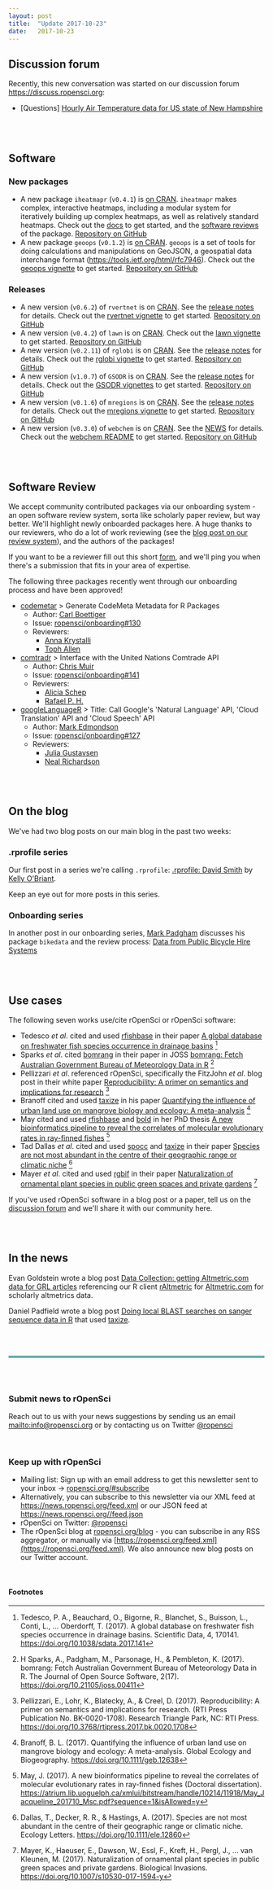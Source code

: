 ```yaml
---
layout: post
title:  "Update 2017-10-23"
date:   2017-10-23
---
```


## Discussion forum

Recently, this new conversation was started on our discussion forum <https://discuss.ropensci.org>:

* [Questions] [Hourly Air Temperature data for US state of New Hampshire](https://discuss.ropensci.org/t/hourly-air-temperature-data-for-us-state-of-new-hampshire/927)

<br><br>

## Software

### New packages

* A new package `iheatmapr` (`v0.4.1`) is [on CRAN](https://cran.rstudio.com/web/packages/iheatmapr). `iheatmapr` makes complex, interactive heatmaps, including a modular system for iteratively building up complex heatmaps, as well as relatively standard heatmaps. Check out the [docs](https://ropensci.github.io/iheatmapr/index.html) to get started, and the [software reviews](https://github.com/ropensci/onboarding/issues/107) of the package. [Repository on GitHub][iheatmapr]
* A new package `geoops` (`v0.1.2`) is [on CRAN](https://cran.rstudio.com/web/packages/geoops). `geoops` is a set of tools for doing calculations and manipulations on GeoJSON, a geospatial data interchange format (<https://tools.ietf.org/html/rfc7946>). Check out the [geoops vignette](https://cran.rstudio.com/web/packages/geoops/vignettes/geoops_vignette.html) to get started. [Repository on GitHub][geoops]

### Releases

* A new version (`v0.6.2`) of `rvertnet` is on [CRAN](https://cran.rstudio.com/web/packages/rvertnet). See the [release notes](https://github.com/ropensci/rvertnet/releases/tag/v0.6.2) for details. Check out the [rvertnet vignette](https://cran.rstudio.com/web/packages/rvertnet/vignettes/rvertnet_vignette.html) to get started. [Repository on GitHub][rvertnet]
* A new version (`v0.4.2`) of `lawn` is on [CRAN](https://cran.rstudio.com/web/packages/lawn). Check out the [lawn vignette](https://cran.rstudio.com/web/packages/lawn/vignettes/lawn_vignette.html) to get started. [Repository on GitHub][lawn]
* A new version (`v0.2.11`) of `rglobi` is on [CRAN](https://cran.rstudio.com/web/packages/rglobi). See the [release notes](https://github.com/ropensci/rglobi/releases/tag/v0.2.11) for details. Check out the [rglobi vignette](https://cran.rstudio.com/web/packages/rglobi/vignettes/rglobi_vignette.html) to get started. [Repository on GitHub][rglobi]
* A new version (`v1.0.7`) of `GSODR` is on [CRAN](https://cran.rstudio.com/web/packages/GSODR). See the [release notes](https://github.com/ropensci/GSODR/releases/tag/1.0.7) for details. Check out the [GSODR vignettes](https://cran.rstudio.com/web/packages/GSODR/vignettes/) to get started. [Repository on GitHub][GSODR]
* A new version (`v0.1.6`) of `mregions` is on [CRAN](https://cran.rstudio.com/web/packages/mregions). See the [release notes](https://github.com/ropenscilabs/mregions/releases/tag/v0.1.6) for details. Check out the [mregions vignette](https://cran.rstudio.com/web/packages/mregions/vignettes/mregions.html) to get started. [Repository on GitHub][mregions]
* A new version (`v0.3.0`) of `webchem` is on [CRAN](https://cran.rstudio.com/web/packages/webchem). See the [NEWS](https://cran.rstudio.com/web/packages/webchem/NEWS) for details. Check out the [webchem README](https://github.com/ropensci/webchem#webchem) to get started. [Repository on GitHub][webchem]

<br><br>

## Software Review

We accept community contributed packages via our onboarding system - an open software review system, sorta like scholarly paper review, but way better. We'll highlight newly onboarded packages here. A huge thanks to our reviewers, who do a lot of work reviewing (see the [blog post on our review system](https://ropensci.org/blog/2016/03/28/software-review)),
and the authors of the packages!

If you want to be a reviewer fill out this short [form](https://ropensci.org/onboarding/), and we'll ping you when there's a submission that fits in your area of expertise.


The following three packages recently went through our onboarding process and have been approved!

* [codemetar][] > Generate CodeMeta Metadata for R Packages
    * Author: [Carl Boettiger](https://github.com/cboettig)
    * Issue: [ropensci/onboarding#130](https://github.com/ropensci/onboarding/issues/130)
    * Reviewers:
        * [Anna Krystalli](https://github.com/annakrystalli)
        * [Toph Allen](https://github.com/toph-allen)
* [comtradr][] > Interface with the United Nations Comtrade API
    * Author: [Chris Muir](https://github.com/ChrisMuir)
    * Issue: [ropensci/onboarding#141](https://github.com/ropensci/onboarding/issues/141)
    * Reviewers:
        * [Alicia Schep](https://github.com/aliciaschep)
        * [Rafael P. H.](https://github.com/rtaph)
* [googleLanguageR][] > Title: Call Google's 'Natural Language' API, 'Cloud Translation' API and 'Cloud Speech' API
    * Author: [Mark Edmondson](https://github.com/MarkEdmondson1234)
    * Issue: [ropensci/onboarding#127](https://github.com/ropensci/onboarding/issues/127)
    * Reviewers:
        * [Julia Gustavsen](https://github.com/jooolia)
        * [Neal Richardson](https://github.com/nealrichardson)

<br><br>


## On the blog

We've had two blog posts on our main blog in the past two weeks:

### .rprofile series

Our first post in a series we're calling `.rprofile`: [.rprofile: David Smith](https://ropensci.org/blog/2017/10/13/rprofile-david-smith/) by [Kelly O'Briant](https://kellobri.github.io/). 

Keep an eye out for more posts in this series.

### Onboarding series

In another post in our onboarding series, [Mark Padgham](https://github.com/mpadge) discusses his package `bikedata` and the review process: [Data from Public Bicycle Hire Systems](https://ropensci.org/blog/2017/10/17/bikedata/)


<br><br>



## Use cases

The following seven works use/cite rOpenSci or rOpenSci software:

* Tedesco _et al_. cited and used [rfishbase][] in their paper [A global database on freshwater fish species occurrence in drainage basins](https://doi.org/10.1038/sdata.2017.141) [^1]
* Sparks _et al_. cited [bomrang][] in their paper in JOSS [bomrang: Fetch Australian Government Bureau of Meteorology Data in R](https://doi.org/10.21105/joss.00411) [^2]
* Pellizzari _et al_. referenced rOpenSci, specifically the FitzJohn _et al_. blog post in their white paper [Reproducibility: A primer on semantics and implications for research](https://doi.org/10.3768/rtipress.2017.bk.0020.1708) [^3]
* Branoff cited and used [taxize][] in his paper [Quantifying the influence of urban land use on mangrove biology and ecology: A meta-analysis](https://doi.org/10.1111/geb.12638) [^4]
* May cited and used [rfishbase][] and [bold][] in her PhD thesis [A new bioinformatics pipeline to reveal the correlates of molecular evolutionary rates in ray-finned fishes](https://atrium.lib.uoguelph.ca/xmlui/bitstream/handle/10214/11918/May_Jacqueline_201710_Msc.pdf?sequence=1&isAllowed=y) [^5]
* Tad Dallas _et al_. cited and used [spocc][] and [taxize][] in their paper [Species are not most abundant in the centre of their geographic range or climatic niche](https://doi.org./10.1111/ele.12860) [^6]
* Mayer _et al_. cited and used [rgbif][] in their paper [Naturalization of ornamental plant species in public green spaces and private gardens](https://doi.org/10.1007/s10530-017-1594-y) [^7]

If you've used rOpenSci software in a blog post or a paper, tell us on the [discussion forum](https://discuss.ropensci.org/t/share-ropensci-package-citations-plz/515/11) and we'll share it with our community here.

<br><br>

## In the news

Evan Goldstein wrote a blog post [Data Collection: getting Altmetric.com data for GRL articles](https://ebgoldstein.wordpress.com/2017/10/10/from-altmetric-com-counts-to-data-on-the-specific-wikipedia-mentions/) referencing our R client [rAltmetric][] for [Altmetric.com](https://www.altmetric.com/) for scholarly altmetrics data.

Daniel Padfield wrote a blog post [Doing local BLAST searches on sanger sequence data in R](https://padpadpadpad.github.io/post/using-blast-on-sanger-sequences-in-r/) that used [taxize][].

<br><br>

<hr style="display: block; height: 1px; border: 0; border-top: 3px solid #7CCCC8; margin: 1em 0; padding: 0; ">

<br><br>


### Submit news to rOpenSci

Reach out to us with your news suggestions by sending us an email <mailto:info@ropensci.org> or by
contacting us on Twitter [@ropensci](https://twitter.com/ropensci)

<br>

### Keep up with rOpenSci

* Mailing list: Sign up with an email address to get this newsletter sent to your inbox -> [ropensci.org/#subscribe](https://ropensci.org/#subscribe)
* Alternatively, you can subscribe to this newsletter via our XML feed at <https://news.ropensci.org/feed.xml> or our JSON feed at <https://news.ropensci.org//feed.json>
* rOpenSci on Twitter: [@ropensci](https://twitter.com/ropensci)
* The rOpenSci blog at [ropensci.org/blog](https://ropensci.org/blog) - you can subscribe in any RSS aggregator, or manually via [https://ropensci.org/feed.xml](https://ropensci.org/feed.xml). We also announce new blog posts on our Twitter account.

<br>

#### Footnotes

[^1]: Tedesco, P. A., Beauchard, O., Bigorne, R., Blanchet, S., Buisson, L., Conti, L., … Oberdorff, T. (2017). A global database on freshwater fish species occurrence in drainage basins. Scientific Data, 4, 170141. <https://doi.org/10.1038/sdata.2017.141>
[^2]: H Sparks, A., Padgham, M., Parsonage, H., & Pembleton, K. (2017). bomrang: Fetch Australian Government Bureau of Meteorology Data in R. The Journal of Open Source Software, 2(17). <https://doi.org/10.21105/joss.00411>
[^3]: Pellizzari, E., Lohr, K., Blatecky, A., & Creel, D. (2017). Reproducibility: A primer on semantics and implications for research. (RTI Press Publication No. BK-0020-1708). Research Triangle Park, NC: RTI Press. <https://doi.org/10.3768/rtipress.2017.bk.0020.1708>
[^4]: Branoff, B. L. (2017). Quantifying the influence of urban land use on mangrove biology and ecology: A meta-analysis. Global Ecology and Biogeography. <https://doi.org/10.1111/geb.12638>
[^5]: May, J. (2017). A new bioinformatics pipeline to reveal the correlates of molecular evolutionary rates in ray-finned fishes (Doctoral dissertation). <https://atrium.lib.uoguelph.ca/xmlui/bitstream/handle/10214/11918/May_Jacqueline_201710_Msc.pdf?sequence=1&isAllowed=y>
[^6]: Dallas, T., Decker, R. R., & Hastings, A. (2017). Species are not most abundant in the centre of their geographic range or climatic niche. Ecology Letters. <https://doi.org/10.1111/ele.12860>
[^7]: Mayer, K., Haeuser, E., Dawson, W., Essl, F., Kreft, H., Pergl, J., … van Kleunen, M. (2017). Naturalization of ornamental plant species in public green spaces and private gardens. Biological Invasions. <https://doi.org/10.1007/s10530-017-1594-y>


[taxize]: https://github.com/ropensci/taxize
[iheatmapr]: https://github.com/ropensci/iheatmapr
[geoops]: https://github.com/ropensci/geoops
[rvertnet]: https://github.com/ropensci/rvertnet
[lawn]: https://github.com/ropensci/lawn
[rglobi]: https://github.com/ropensci/rglobi
[GSODR]: https://github.com/ropensci/GSODR
[mregions]: https://github.com/ropenscilabs/mregions
[webchem]: https://github.com/ropensci/webchem
[rfishbase]: https://github.com/ropensci/rfishbase
[bomrang]: https://github.com/ropensci/bomrang
[rgbif]: https://github.com/ropensci/rgbif
[bold]: https://github.com/ropensci/bold
[spocc]: https://github.com/ropensci/spocc
[rAltmetric]: https://github.com/ropensci/rAltmetric
[codemetar]: https://github.com/ropensci/codemetar
[comtradr]: https://github.com/ropensci/comtradr
[googleLanguageR]: https://github.com/ropensci/googleLanguageR

